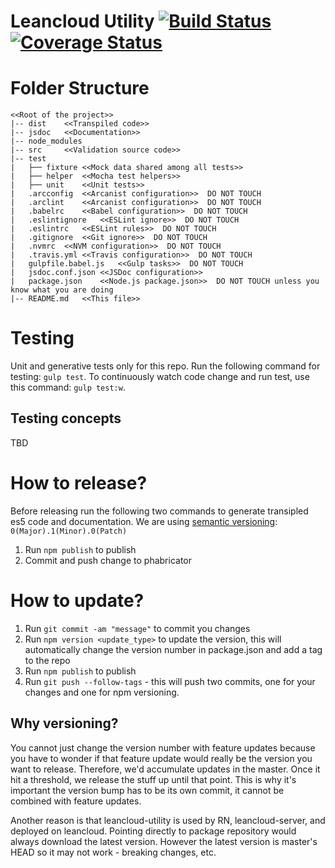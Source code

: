 # Leancloud Utility [![Build Status](https://travis-ci.org/ZenChat/validation-stack.svg?branch=master)](https://travis-ci.org/ZenChat/leancloud-utility) [![Coverage Status](https://coveralls.io/repos/ZenChat/leancloud-utility/badge.svg?branch=master&service=github)](https://coveralls.io/github/ZenChat/leancloud-utility?branch=master)


# Folder Structure

```
<<Root of the project>>
|-- dist    <<Transpiled code>>
|-- jsdoc   <<Documentation>>
|-- node_modules
|-- src     <<Validation source code>>
|-- test
|   ├── fixture <<Mock data shared among all tests>>
|   ├── helper  <<Mocha test helpers>>
|   ├── unit    <<Unit tests>>
|   .arcconfig  <<Arcanist configuration>>  DO NOT TOUCH
|   .arclint    <<Arcanist configuration>>  DO NOT TOUCH
|   .babelrc    <<Babel configuration>>  DO NOT TOUCH
|   .eslintignore   <<ESLint ignore>>  DO NOT TOUCH
|   .eslintrc   <<ESLint rules>>  DO NOT TOUCH
|   .gitignore  <<Git ignore>>  DO NOT TOUCH
|   .nvmrc  <<NVM configuration>>  DO NOT TOUCH
|   .travis.yml <<Travis configuration>>  DO NOT TOUCH
|   gulpfile.babel.js   <<Gulp tasks>>  DO NOT TOUCH
|   jsdoc.conf.json <<JSDoc configuration>>
|   package.json    <<Node.js package.json>>  DO NOT TOUCH unless you know what you are doing
|-- README.md   <<This file>>

```

# Testing
Unit and generative tests only for this repo.
Run the following command for testing: `gulp test`. To continuously watch code change and run test, use this command: `gulp test:w`.

## Testing concepts
TBD

# How to release?
Before releasing run the following two commands to generate transipled es5 code and documentation. We are using [semantic versioning](http://semver.org/): `0(Major).1(Minor).0(Patch)`
1. Run `npm publish` to publish
3. Commit and push change to phabricator

# How to update?
1. Run `git commit -am "message"` to commit you changes
2. Run `npm version <update_type>` to update the version, this will automatically change the version number in package.json and add a tag to the repo
2. Run `npm publish` to publish
3. Run `git push --follow-tags` - this will push two commits, one for your changes and one for npm versioning.

## Why versioning?
You cannot just change the version number with feature updates because you have to wonder if that feature update would really be the version you want to release. Therefore, we'd accumulate updates in the master. Once it hit a threshold, we release the stuff up until that point. This is why it's important the version bump has to be its own commit, it cannot be combined with feature updates.

Another reason is that leancloud-utility is used by RN, leancloud-server, and deployed on leancloud. Pointing directly to package repository would always download the latest version. However the latest version is master's HEAD so it may not work - breaking changes, etc.
